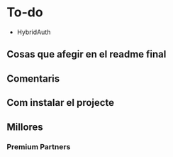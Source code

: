 # To-do
- HybridAuth
## Cosas que afegir en el readme final

## Comentaris

## Com instalar el projecte

## Millores


### Premium Partners


